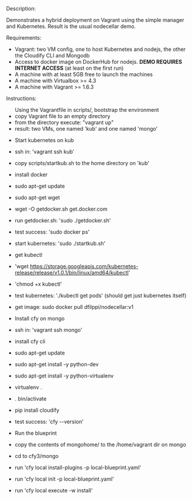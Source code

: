 Description:

Demonstrates a hybrid deployment on Vagrant using the simple manager and Kubernetes.  Result is the usual nodecellar demo.

Requirements:

- Vagrant: two VM config, one to host Kubernetes and nodejs, the other the Cloudify CLI and Mongodb
- Access to docker image on DockerHub for nodejs.  __DEMO REQUIRES INTERNET ACCESS__ (at least on the first run)
- A machine with at least 5GB free to launch the machines
- A machine with Virtualbox >= 4.3
- A machine with Vagrant >= 1.6.3

Instructions:

<ul> Using the Vagrantfile in scripts/, bootstrap the environment
 <li> copy Vagrant file to an empty directory
 <li> from the directory execute: "vagrant up"
 <li> result:  two VMs, one named 'kub' and one named 'mongo'
</ul>

- Start kubernetes on kub
 - ssh in: 'vagrant ssh kub'
 - copy scripts/startkub.sh to the home directory on 'kub'
 - install docker
  - sudo apt-get update
  - sudo apt-get wget
  - wget -O getdocker.sh get.docker.com
  - run getdocker.sh: 'sudo ./getdocker.sh'
  - test success: 'sudo docker ps'
 - start kubernetes: 'sudo ./startkub.sh'
 - get kubectl
  - 'wget https://storage.googleapis.com/kubernetes-release/release/v1.0.1/bin/linux/amd64/kubectl'
  - 'chmod +x kubectl'
 - test kubernetes: './kubectl get pods'  (should get just kubernetes itself)
 - get image: sudo docker pull dfilppi/nodecellar:v1

- Install cfy on mongo
 - ssh in: 'vagrant ssh mongo'
 - install cfy cli
  - sudo apt-get update
  - sudo apt-get install -y python-dev
  - sudo apt-get install -y python-virtualenv
  - virtualenv .
  - . bin/activate
  - pip install cloudify
  - test success: 'cfy --version'

- Run the blueprint
 - copy the contents of mongohome/ to the /home/vagrant dir on mongo
 - cd to cfy3/mongo
 - run 'cfy local install-plugins -p local-blueprint.yaml'
 - run 'cfy local init -p local-blueprint.yaml'
 - run 'cfy local execute -w install'
